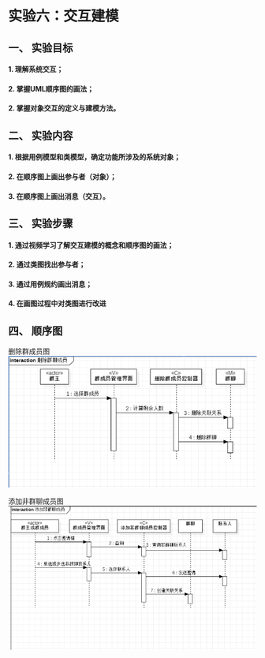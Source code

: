 # 实验六：交互建模  

## 一、 实验目标  

#### 1. 理解系统交互；  
#### 2. 掌握UML顺序图的画法；  
#### 2. 掌握对象交互的定义与建模方法。  

## 二、 实验内容  

#### 1. 根据用例模型和类模型，确定功能所涉及的系统对象；  
#### 2. 在顺序图上画出参与者（对象）；  
#### 3. 在顺序图上画出消息（交互）。  

## 三、 实验步骤  

#### 1. 通过视频学习了解交互建模的概念和顺序图的画法；  
#### 2. 通过类图找出参与者；  
#### 3. 通过用例规约画出消息；

#### 4. 在画图过程中对类图进行改进

## 四、 顺序图
删除群成员图
![删除群聊成员图](./Lab6_1.png)  

添加非群聊成员图
![添加非群聊成员图](./Lab6_2.png)  